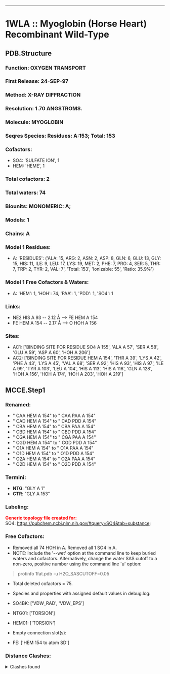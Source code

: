 ---
# 1WLA :: Myoglobin (Horse Heart) Recombinant Wild-Type
## PDB.Structure
### Function: OXYGEN TRANSPORT
### First Release: 24-SEP-97
### Method: X-RAY DIFFRACTION
### Resolution: 1.70 ANGSTROMS.
### Molecule: MYOGLOBIN
### Seqres Species: Residues: A:153; Total: 153
### Cofactors:
  - SO4:
 'SULFATE ION', 1
  - HEM:
 'HEME', 1

### Total cofactors: 2
### Total waters: 74
### Biounits: MONOMERIC: A;
### Models: 1
### Chains: A
### Model 1 Residues:
  - A:
 'RESIDUES': ('ALA: 15, ARG: 2, ASN: 2, ASP: 8, GLN: 6, GLU: 13, GLY: 15, HIS: 11, ILE: 9, LEU: 17, LYS: 19, MET: 2, PHE: 7, PRO: 4, SER: 5, THR: 7, TRP: 2, TYR: 2, VAL: 7', 'Total: 153', 'Ionizable: 55',
              'Ratio: 35.9%')

### Model 1 Free Cofactors & Waters:
  - A:
 'HEM': 1, 'HOH': 74, 'PAA': 1, 'PDD': 1, 'SO4': 1

### Links:
  - NE2 HIS A 93 -- 2.12 Å --> FE  HEM A 154
  - FE  HEM A 154 -- 2.17 Å --> O  HOH A 156

### Sites:
  - AC1: ['BINDING SITE FOR RESIDUE SO4 A 155', 'ALA A  57', 'SER A  58', 'GLU A  59', 'ASP A  60', 'HOH A 206']
  - AC2: ['BINDING SITE FOR RESIDUE HEM A 154', 'THR A  39', 'LYS A  42', 'PHE A  43', 'LYS A  45', 'VAL A  68', 'SER A  92', 'HIS A  93', 'HIS A  97', 'ILE A  99', 'TYR A 103', 'LEU A 104', 'HIS A 113', 'HIS A 116', 'GLN A 128', 'HOH A 156', 'HOH A 174', 'HOH A 203', 'HOH A 219']

## MCCE.Step1
### Renamed:
  - " CAA HEM A 154" to " CAA PAA A 154"
  - " CAD HEM A 154" to " CAD PDD A 154"
  - " CBA HEM A 154" to " CBA PAA A 154"
  - " CBD HEM A 154" to " CBD PDD A 154"
  - " CGA HEM A 154" to " CGA PAA A 154"
  - " CGD HEM A 154" to " CGD PDD A 154"
  - " O1A HEM A 154" to " O1A PAA A 154"
  - " O1D HEM A 154" to " O1D PDD A 154"
  - " O2A HEM A 154" to " O2A PAA A 154"
  - " O2D HEM A 154" to " O2D PDD A 154"

### Termini:
 - <strong>NTG</strong>: "GLY A   1"
 - <strong>CTR</strong>: "GLY A 153"

### Labeling:
<strong><font color='red'>Generic topology file created for:</font></strong>  
SO4: https://pubchem.ncbi.nlm.nih.gov/#query=SO4&tab=substance; 

### Free Cofactors:
  - Removed all 74 HOH in A. Removed all 1 SO4 in A.
  - NOTE: Include the '--wet' option at the command line to keep buried waters and cofactors. Alternatively, change the water SAS cutoff to a non-zero, positive number using the command line 'u' option:
  > protinfo 1fat.pdb -u H2O_SASCUTOFF=0.05
  - Total deleted cofactors = 75.
  - Species and properties with assigned default values in debug.log:

  - SO4BK: ['VDW_RAD', 'VDW_EPS']

  - NTG01: ['TORSION']

  - HEM01: ['TORSION']

  - Empty connection slot(s):

  - FE: ['HEM 154 to atom  SD']


### Distance Clashes:
<details><summary>Clashes found</summary>

- d= 1.55: " C2A HEM A 154" to " CAA PAA A 154"
- d= 1.55: " C3D HEM A 154" to " CAD PDD A 154"

</details>

